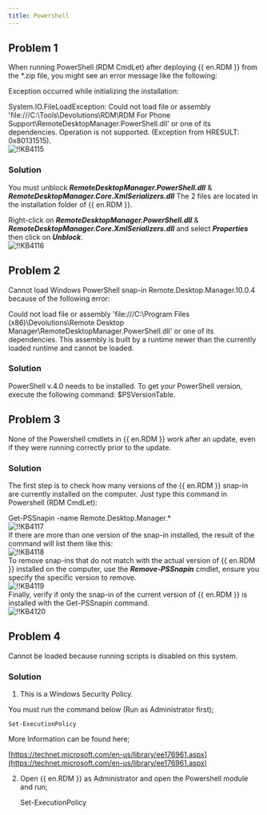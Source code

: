 ```yaml
---
title: Powershell
---
```

## Problem 1
When running PowerShell (RDM CmdLet) after deploying {{ en.RDM }} from the *.zip file, you might see an error message like the following:  

Exception occurred while initializing the installation:  

System.IO.FileLoadException: Could not load file or assembly 'file<area>:///C:\Tools\Devolutions\RDM\RDM For Phone Support\RemoteDesktopManager.PowerShell.dll' or one of its dependencies. Operation is not supported. (Exception from HRESULT: 0x80131515).  
![!!KB4115](https://webdevolutions.azureedge.net/docs/en/kb/KB4115.png)
### Solution
You must unblock ***RemoteDesktopManager.PowerShell.dll*** & ***RemoteDesktopManager.Core.XmlSerializers.dll*** The 2 files are located in the installation folder of {{ en.RDM }}.  

Right-click on ***RemoteDesktopManager.PowerShell.dll*** & ***RemoteDesktopManager.Core.XmlSerializers.dll*** and select ***Properties*** then click on ***Unblock***.  
![!!KB4116](https://webdevolutions.azureedge.net/docs/en/kb/KB4116.png)
## Problem 2
Cannot load Windows PowerShell snap-in Remote.Desktop.Manager.10.0.4 because of the following error:  

Could not load file or assembly 'file<area>:///C:\Program Files (x86)\Devolutions\Remote Desktop Manager\RemoteDesktopManager.PowerShell.dll' or one of its dependencies. This assembly is built by a runtime newer than the currently loaded runtime and cannot be loaded.
### Solution
PowerShell v.4.0 needs to be installed. To get your PowerShell version, execute the following command: $PSVersionTable.
## Problem 3
None of the Powershell cmdlets in {{ en.RDM }} work after an update, even if they were running correctly prior to the update.
### Solution
The first step is to check how many versions of the {{ en.RDM }} snap-in are currently installed on the computer. Just type this command in Powershell (RDM CmdLet):  

Get-PSSnapin -name Remote.Desktop.Manager.*  
![!!KB4117](https://webdevolutions.azureedge.net/docs/en/kb/KB4117.png)  
If there are more than one version of the snap-in installed, the result of the command will list them like this:  
![!!KB4118](https://webdevolutions.azureedge.net/docs/en/kb/KB4118.png)  
To remove snap-ins that do not match with the actual version of {{ en.RDM }} installed on the computer, use the ***Remove-PSSnapin*** cmdlet, ensure you specify the specific version to remove.  
![!!KB4119](https://webdevolutions.azureedge.net/docs/en/kb/KB4119.png)  
Finally, verify if only the snap-in of the current version of {{ en.RDM }} is installed with the Get-PSSnapin command.  
![!!KB4120](https://webdevolutions.azureedge.net/docs/en/kb/KB4120.png)  
## Problem 4
Cannot be loaded because running scripts is disabled on this system.
### Solution
1. This is a Windows Security Policy.  

You must run the command below (Run as Administrator first);  

    Set-ExecutionPolicy  

More Information can be found here;  

[https://technet.microsoft.com/en-us/library/ee176961.aspx](https://technet.microsoft.com/en-us/library/ee176961.aspx)  

2. Open {{ en.RDM }} as Administrator and open the Powershell module and run;  

    Set-ExecutionPolicy
